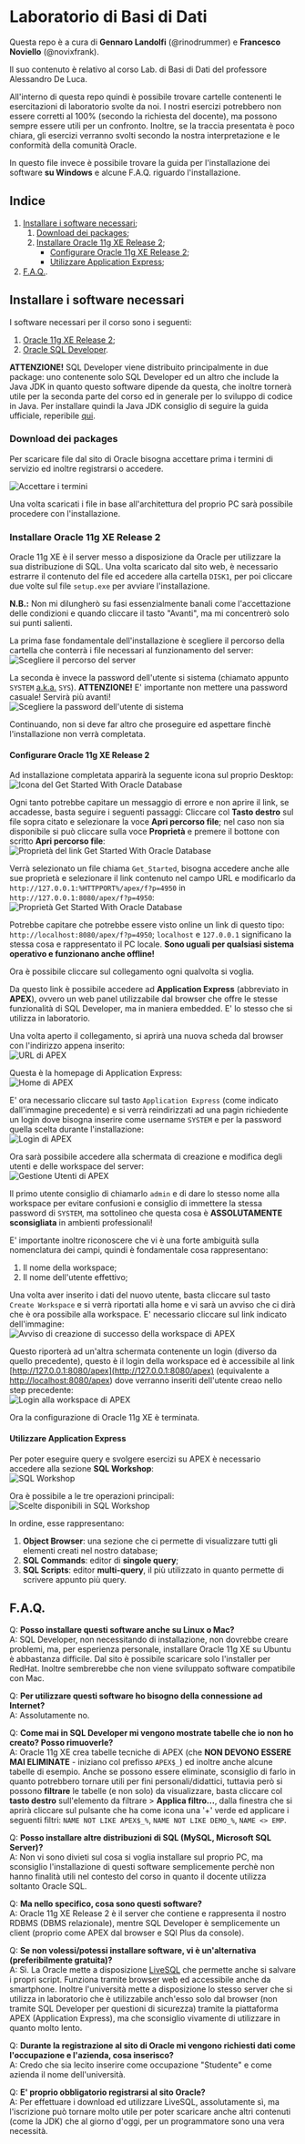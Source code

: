 # Laboratorio di Basi di Dati

Questa repo è a cura di **Gennaro Landolfi** (@rinodrummer) e **Francesco Noviello** (@novixfrank).

Il suo contenuto è relativo al corso Lab. di Basi di Dati del professore Alessandro De Luca.

All'interno di questa repo quindi è possibile trovare cartelle contenenti le esercitazioni di laboratorio svolte da noi.
I nostri esercizi potrebbero non essere corretti al 100% (secondo la richiesta del docente), ma possono sempre essere utili per un confronto. Inoltre, se la traccia presentata è poco chiara, gli esercizi verranno svolti secondo la nostra interpretazione e le conformità della comunità Oracle.

In questo file invece è possibile trovare la guida per l'installazione dei software **su Windows** e alcune F.A.Q. riguardo l'installazione.

## Indice
1. [Installare i software necessari](#installare-i-software-necessari);
    1. [Download dei packages](#download-dei-packages);
    1. [Installare Oracle 11g XE Release 2](#installare-oracle-11g-xe-release-2);
        - [Configurare Oracle 11g XE Release 2](#configurare-oracle-11g-xe-release-2);
        - [Utilizzare Application Express](#utilizzare-application-express);
1. [F.A.Q.](#faq).

## Installare i software necessari
I software necessari per il corso sono i seguenti:

1. [Oracle 11g XE Release 2](http://www.oracle.com/technetwork/database/database-technologies/express-edition/overview/index.html);
1. [Oracle SQL Developer](http://www.oracle.com/technetwork/developer-tools/sql-developer/overview/index.html).

**ATTENZIONE!** SQL Developer viene distribuito principalmente in due package: uno contenente solo SQL Developer ed un altro che include la Java JDK in quanto questo software dipende da questa, che inoltre tornerà utile per la seconda parte del corso ed in generale per lo sviluppo di codice in Java. Per installare quindi la Java JDK consiglio di seguire la guida ufficiale, reperibile [qui](https://docs.oracle.com/javase/9/install/overview-jdk-9-and-jre-9-installation.htm#JSJIG-GUID-8677A77F-231A-40F7-98B9-1FD0B48C346A).

### Download dei packages
Per scaricare file dal sito di Oracle bisogna accettare prima i termini di servizio ed inoltre registrarsi o accedere.

![Accettare i termini](https://i.imgur.com/VFUFbcM.jpg)

Una volta scaricati i file in base all'architettura del proprio PC sarà possibile procedere con l'installazione.

### Installare Oracle 11g XE Release 2
Oracle 11g XE è il server messo a disposizione da Oracle per utilizzare la sua distribuzione di SQL.
Una volta scaricato dal sito web, è necessario estrarre il contenuto del file ed accedere alla cartella `DISK1`, per poi cliccare due volte sul file `setup.exe` per avviare l'installazione.

**N.B.:** Non mi dilungherò su fasi essenzialmente banali come l'accettazione delle condizioni e quando cliccare il tasto "Avanti", ma mi concentrerò solo sui punti salienti.

La prima fase fondamentale dell'installazione è scegliere il percorso della cartella che conterrà i file necessari al funzionamento del server:<br/>
![Scegliere il percorso del server](https://i.imgur.com/4yYwj7F.jpg)

La seconda è invece la password dell'utente si sistema (chiamato appunto `SYSTEM` [a.k.a.](https://www.urbandictionary.com/define.php?term=aka) `SYS`). **ATTENZIONE!** E' importante non mettere una password casuale! Servirà più avanti!<br/>
![Scegliere la password dell'utente di sistema](https://i.imgur.com/hdQhSHY.jpg)

Continuando, non si deve far altro che proseguire ed aspettare finchè l'installazione non verrà completata.

#### Configurare Oracle 11g XE Release 2
Ad installazione completata apparirà la seguente icona sul proprio Desktop:<br/>
![Icona del Get Started With Oracle Database](https://i.imgur.com/bbogUCT.jpg)

Ogni tanto potrebbe capitare un messaggio di errore e non aprire il link, se accadesse, basta seguire i seguenti passaggi:
Cliccare col **Tasto destro** sul file sopra citato e selezionare la voce **Apri percorso file**; nel caso non sia disponibile si può cliccare sulla voce **Proprietà** e premere il bottone con scritto **Apri percorso file**:<br/>
![Proprietà del link Get Started With Oracle Database](https://i.imgur.com/KFkvFwT.jpg)

Verrà selezionato un file chiama `Get_Started`, bisogna accedere anche alle sue proprietà e selezionare il link contenuto nel campo URL e modificarlo da `http://127.0.0.1:%HTTPPORT%/apex/f?p=4950` in `http://127.0.0.1:8080/apex/f?p=4950`:<br/>
![Proprietà Get Started With Oracle Database](https://i.imgur.com/1lv0Jrh.jpg)

Potrebbe capitare che potrebbe essere visto online un link di questo tipo: `http://localhost:8080/apex/f?p=4950`; `localhost` e `127.0.0.1` significano la stessa cosa e rappresentato il PC locale. **Sono uguali per qualsiasi sistema operativo e funzionano anche offline!**

Ora è possibile cliccare sul collegamento ogni qualvolta si voglia.

Da questo link è possibile accedere ad **Application Express** (abbreviato in **APEX**), ovvero un web panel utilizzabile dal browser che offre le stesse funzionalità di SQL Developer, ma in maniera embedded. E' lo stesso che si utilizza in laboratorio.

Una volta aperto il collegamento, si aprirà una nuova scheda dal browser con l'indirizzo appena inserito:<br/>
![URL di APEX](https://i.imgur.com/zzwn3Nz.jpg)

Questa è la homepage di Application Express:<br/>
![Home di APEX](https://i.imgur.com/JmFtF7c.jpg)

E' ora necessario cliccare sul tasto `Application Express` (come indicato dall'immagine precedente) e si verrà reindirizzati ad una pagin richiedente un login dove bisogna inserire come username `SYSTEM` e per la password quella scelta durante l'installazione:<br/>
![Login di APEX](https://i.imgur.com/7LMaDbh.jpg)

Ora sarà possibile accedere alla schermata di creazione e modifica degli utenti e delle workspace del server:<br/>
![Gestione Utenti di APEX](https://i.imgur.com/4yb7KtX.jpg)

Il primo utente consiglio di chiamarlo `admin` e di dare lo stesso nome alla workspace per evitare confusioni e consiglio di immettere la stessa password di `SYSTEM`, ma sottolineo che questa cosa è **ASSOLUTAMENTE sconsigliata** in ambienti professionali!

E' importante inoltre riconoscere che vi è una forte ambiguità sulla nomenclatura dei campi, quindi è fondamentale cosa rappresentano:
1. Il nome della workspace;
1. Il nome dell'utente effettivo;

Una volta aver inserito i dati del nuovo utente, basta cliccare sul tasto `Create Workspace` e si verrà riportati alla home e vi sarà un avviso che ci dirà che è ora possibile alla workspace. E' necessario cliccare sul link indicato dell'immagine:<br/>
![Avviso di creazione di successo della workspace di APEX](https://i.imgur.com/LpHJWZh.jpg)

Questo riporterà ad un'altra schermata contenente un login (diverso da quello precedente), questo è il login della workspace ed è accessibile al link [http://127.0.0.1:8080/apex](http://127.0.0.1:8080/apex) (equivalente a [http://localhost:8080/apex](http://localhost:8080/apex)) dove verranno inseriti dell'utente creao nello step precedente:<br/>
![Login alla workspace di APEX](https://i.imgur.com/kuRyjJl.jpg)

Ora la configurazione di Oracle 11g XE è terminata.

#### Utilizzare Application Express
Per poter eseguire query e svolgere esercizi su APEX è necessario accedere alla sezione **SQL Workshop**:<br/>
![SQL Workshop](https://i.imgur.com/kuRyjJl.jpg)

Ora è possibile a le tre operazioni principali:<br/>
![Scelte disponibili in SQL Workshop](https://i.imgur.com/tDdc8x0.jpg)

In ordine, esse rappresentano:
1. **Object Browser**: una sezione che ci permette di visualizzare tutti gli elementi creati nel nostro database;
1. **SQL Commands**: editor di **singole query**;
1. **SQL Scripts**: editor **multi-query**, il più utilizzato in quanto permette di scrivere appunto più query.

## F.A.Q.
Q: **Posso installare questi software anche su Linux o Mac?**<br/>
A: SQL Developer, non necessitando di installazione, non dovrebbe creare problemi, ma, per esperienza personale, installare Oracle 11g XE su Ubuntu è abbastanza difficile. Dal sito è possibile scaricare solo l'installer per RedHat. Inoltre sembrerebbe che non viene sviluppato software compatibile con Mac.

Q: **Per utilizzare questi software ho bisogno della connessione ad Internet?**<br/>
A: Assolutamente no.

Q: **Come mai in SQL Developer mi vengono mostrate tabelle che io non ho creato? Posso rimuoverle?**<br/>
A: Oracle 11g XE crea tabelle tecniche di APEX (che **NON DEVONO ESSERE MAI ELIMINATE** - iniziano col prefisso `APEX$_`) ed inoltre anche alcune tabelle di esempio. Anche se possono essere eliminate, sconsiglio di farlo in quanto potrebbero tornare utili per fini personali/didattici, tuttavia però si possono **filtrare** le tabelle (e non solo) da visualizzare, basta cliccare col **tasto destro** sull'elemento da filtrare > **Applica filtro...**, dalla finestra che si aprirà cliccare sul pulsante che ha come icona una '+' verde ed applicare i seguenti filtri: `NAME NOT LIKE APEX$_%`, `NAME NOT LIKE DEMO_%`, `NAME <> EMP`.

Q: **Posso installare altre distribuzioni di SQL (MySQL, Microsoft SQL Server)?**<br/>
A: Non vi sono divieti sul cosa si voglia installare sul proprio PC, ma sconsiglio l'installazione di questi software semplicemente perchè non hanno finalità utili nel contesto del corso in quanto il docente utilizza soltanto Oracle SQL.

Q: **Ma nello specifico, cosa sono questi software?**<br/>
A: Oracle 11g XE Release 2 è il server che contiene e rappresenta il nostro RDBMS (DBMS relazionale), mentre SQL Developer è semplicemente un client (proprio come APEX dal browser e SQl Plus da console).

Q: **Se non volessi/potessi installare software, vi è un'alternativa (preferibilmente gratuita)?**<br/>
A: Sì. La Oracle mette a disposizione [LiveSQL](https://livesql.oracle.com) che permette anche si salvare i propri script. Funziona tramite browser web ed accessibile anche da smartphone. Inoltre l'università mette a disposizione lo stesso server che si utilizza in laboratorio che è utilizzabile anch'esso solo dal browser (non tramite SQL Developer per questioni di sicurezza) tramite la piattaforma APEX (Application Express), ma che sconsiglio vivamente di utilizzare in quanto molto lento.

Q: **Durante la registrazione al sito di Oracle mi vengono richiesti dati come l'occupazione e l'azienda, cosa inserisco?**<br/>
A: Credo che sia lecito inserire come occupazione "Studente" e come azienda il nome dell'università.

Q: **E' proprio obbligatorio registrarsi al sito Oracle?**<br/>
A: Per effettuare i download ed utilizzare LiveSQL, assolutamente sì, ma l'iscrizione può tornare molto utile per poter scaricare anche altri contenuti (come la JDK) che al giorno d'oggi, per un programmatore sono una vera necessità.
